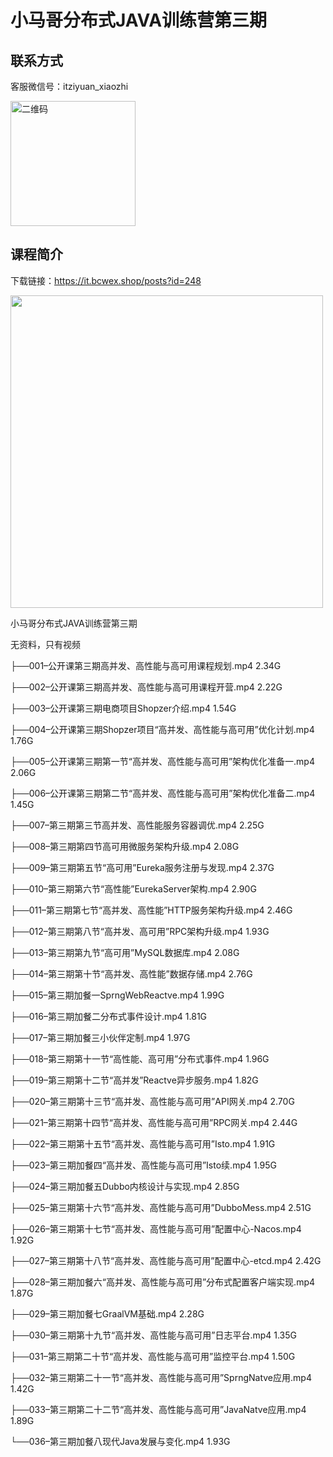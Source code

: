 # 小马哥分布式JAVA训练营第三期

## 联系方式

客服微信号：itziyuan_xiaozhi

<img src="https://ziyuanyun.oss-cn-guangzhou.aliyuncs.com/common/20240614073449/666b82192834a.jpg" width="200" height="200" alt="二维码">

## 课程简介

下载链接：https://it.bcwex.shop/posts?id=248

<img src="https://ziyuanyun.oss-cn-guangzhou.aliyuncs.com/yun/20240515151729/664461892f74e.jpg" width="500" alt="">

  小马哥分布式JAVA训练营第三期



 无资料，只有视频

 ├──001&#8211;公开课第三期高并发、高性能与高可用课程规划.mp4 2.34G

 ├──002&#8211;公开课第三期高并发、高性能与高可用课程开营.mp4 2.22G

 ├──003&#8211;公开课第三期电商项目Shopzer介绍.mp4 1.54G

 ├──004&#8211;公开课第三期Shopzer项目“高并发、高性能与高可用”优化计划.mp4 1.76G

 ├──005&#8211;公开课第三期第一节“高并发、高性能与高可用”架构优化准备一.mp4 2.06G

 ├──006&#8211;公开课第三期第二节“高并发、高性能与高可用”架构优化准备二.mp4 1.45G

 ├──007&#8211;第三期第三节高并发、高性能服务容器调优.mp4 2.25G

 ├──008&#8211;第三期第四节高可用微服务架构升级.mp4 2.08G

 ├──009&#8211;第三期第五节“高可用”Eureka服务注册与发现.mp4 2.37G

 ├──010&#8211;第三期第六节“高性能”EurekaServer架构.mp4 2.90G

 ├──011&#8211;第三期第七节“高并发、高性能”HTTP服务架构升级.mp4 2.46G

 ├──012&#8211;第三期第八节“高并发、高可用”RPC架构升级.mp4 1.93G

 ├──013&#8211;第三期第九节“高可用”MySQL数据库.mp4 2.08G

 ├──014&#8211;第三期第十节“高并发、高性能”数据存储.mp4 2.76G

 ├──015&#8211;第三期加餐一SprngWebReactve.mp4 1.99G

 ├──016&#8211;第三期加餐二分布式事件设计.mp4 1.81G

 ├──017&#8211;第三期加餐三小伙伴定制.mp4 1.97G

 ├──018&#8211;第三期第十一节“高性能、高可用”分布式事件.mp4 1.96G

 ├──019&#8211;第三期第十二节“高并发”Reactve异步服务.mp4 1.82G

 ├──020&#8211;第三期第十三节“高并发、高性能与高可用”API网关.mp4 2.70G

 ├──021&#8211;第三期第十四节“高并发、高性能与高可用”RPC网关.mp4 2.44G

 ├──022&#8211;第三期第十五节“高并发、高性能与高可用”Isto.mp4 1.91G

 ├──023&#8211;第三期加餐四“高并发、高性能与高可用”Isto续.mp4 1.95G

 ├──024&#8211;第三期加餐五Dubbo内核设计与实现.mp4 2.85G

 ├──025&#8211;第三期第十六节“高并发、高性能与高可用”DubboMess.mp4 2.51G

 ├──026&#8211;第三期第十七节“高并发、高性能与高可用”配置中心-Nacos.mp4 1.92G

 ├──027&#8211;第三期第十八节“高并发、高性能与高可用”配置中心-etcd.mp4 2.42G

 ├──028&#8211;第三期加餐六“高并发、高性能与高可用”分布式配置客户端实现.mp4 1.87G

 ├──029&#8211;第三期加餐七GraalVM基础.mp4 2.28G

 ├──030&#8211;第三期第十九节“高并发、高性能与高可用”日志平台.mp4 1.35G

 ├──031&#8211;第三期第二十节“高并发、高性能与高可用”监控平台.mp4 1.50G

 ├──032&#8211;第三期第二十一节“高并发、高性能与高可用”SprngNatve应用.mp4 1.42G

 ├──033&#8211;第三期第二十二节“高并发、高性能与高可用”JavaNatve应用.mp4 1.89G

 └──036&#8211;第三期加餐八现代Java发展与变化.mp4 1.93G

  